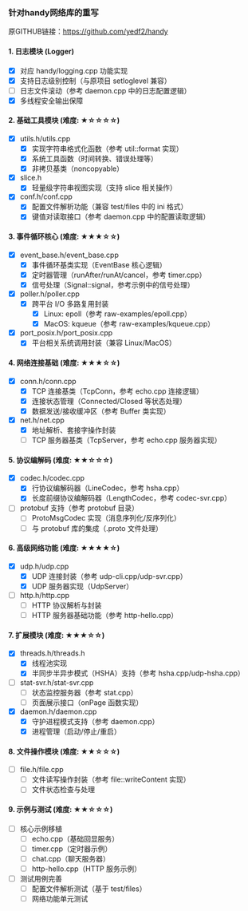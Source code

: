 ### 针对handy网络库的重写
原GITHUB链接：https://github.com/yedf2/handy

#### 1. 日志模块 (Logger)

- [x] 对应 handy/logging.cpp 功能实现
- [x] 支持日志级别控制（与原项目 setloglevel 兼容）
- [ ] 日志文件滚动（参考 daemon.cpp 中的日志配置逻辑）
- [x] 多线程安全输出保障

#### 2. 基础工具模块 (难度: ★☆☆☆☆)

- [x] utils.h/utils.cpp
  - [x] 实现字符串格式化函数（参考 util::format 实现）
  - [x] 系统工具函数（时间转换、错误处理等）
  - [x] 非拷贝基类（noncopyable）
- [x] slice.h
  - [x] 轻量级字符串视图实现（支持 slice 相关操作）
- [x] conf.h/conf.cpp
  - [x] 配置文件解析功能（兼容 test/files 中的 ini 格式）
  - [x] 键值对读取接口（参考 daemon.cpp 中的配置读取逻辑）

#### 3. 事件循环核心 (难度: ★★★☆☆)

- [x] event_base.h/event_base.cpp
  - [x] 事件循环基类实现（EventBase 核心逻辑）
  - [x] 定时器管理（runAfter/runAt/cancel，参考 timer.cpp）
  - [x] 信号处理（Signal::signal，参考示例中的信号处理）
- [x] poller.h/poller.cpp
  - [x] 跨平台 I/O 多路复用封装
    - [x] Linux: epoll（参考 raw-examples/epoll.cpp）
    - [x] MacOS: kqueue（参考 raw-examples/kqueue.cpp）
- [x] port_posix.h/port_posix.cpp
  - [x] 平台相关系统调用封装（兼容 Linux/MacOS）

#### 4. 网络连接基础 (难度: ★★★☆☆)

- [x] conn.h/conn.cpp
  - [x] TCP 连接基类（TcpConn，参考 echo.cpp 连接逻辑）
  - [x] 连接状态管理（Connected/Closed 等状态处理）
  - [x] 数据发送/接收缓冲区（参考 Buffer 类实现）
- [x] net.h/net.cpp
  - [x] 地址解析、套接字操作封装
  - [ ] TCP 服务器基类（TcpServer，参考 echo.cpp 服务器实现）

#### 5. 协议编解码 (难度: ★★☆☆☆)

- [x] codec.h/codec.cpp
  - [x] 行协议编解码器（LineCodec，参考 hsha.cpp）
  - [x] 长度前缀协议编解码器（LengthCodec，参考 codec-svr.cpp）
- [ ] protobuf 支持（参考 protobuf 目录）
  - [ ] ProtoMsgCodec 实现（消息序列化/反序列化）
  - [ ] 与 protobuf 库的集成（.proto 文件处理）

#### 6. 高级网络功能 (难度: ★★★★☆)

- [x] udp.h/udp.cpp
  - [x] UDP 连接封装（参考 udp-cli.cpp/udp-svr.cpp）
  - [x] UDP 服务器实现（UdpServer）
- [ ] http.h/http.cpp
  - [ ] HTTP 协议解析与封装
  - [ ] HTTP 服务器基础功能（参考 http-hello.cpp）

#### 7. 扩展模块 (难度: ★★★☆☆)

- [x] threads.h/threads.h
  - [x] 线程池实现
  - [x] 半同步半异步模式（HSHA）支持（参考 hsha.cpp/udp-hsha.cpp）
- [ ] stat-svr.h/stat-svr.cpp
  - [ ] 状态监控服务器（参考 stat.cpp）
  - [ ] 页面展示接口（onPage 函数实现）
- [x] daemon.h/daemon.cpp
  - [x] 守护进程模式支持（参考 daemon.cpp）
  - [x] 进程管理（启动/停止/重启）

#### 8. 文件操作模块 (难度: ★★☆☆☆)

- [ ] file.h/file.cpp
  - [ ] 文件读写操作封装（参考 file::writeContent 实现）
  - [ ] 文件状态检查与处理

#### 9. 示例与测试 (难度: ★★☆☆☆)

- [ ] 核心示例移植
  - [ ] echo.cpp（基础回显服务）
  - [ ] timer.cpp（定时器示例）
  - [ ] chat.cpp（聊天服务器）
  - [ ] http-hello.cpp（HTTP 服务示例）
- [ ] 测试用例完善
  - [ ] 配置文件解析测试（基于 test/files）
  - [ ] 网络功能单元测试